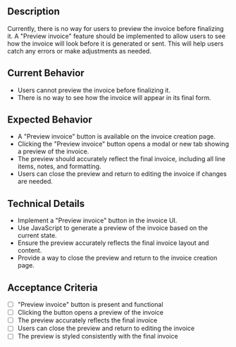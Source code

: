 ## Description

Currently, there is no way for users to preview the invoice before finalizing it. A "Preview invoice" feature should be implemented to allow users to see how the invoice will look before it is generated or sent. This will help users catch any errors or make adjustments as needed.

## Current Behavior

- Users cannot preview the invoice before finalizing it.
- There is no way to see how the invoice will appear in its final form.

## Expected Behavior

- A "Preview invoice" button is available on the invoice creation page.
- Clicking the "Preview invoice" button opens a modal or new tab showing a preview of the invoice.
- The preview should accurately reflect the final invoice, including all line items, notes, and formatting.
- Users can close the preview and return to editing the invoice if changes are needed.

## Technical Details

- Implement a "Preview invoice" button in the invoice UI.
- Use JavaScript to generate a preview of the invoice based on the current state.
- Ensure the preview accurately reflects the final invoice layout and content.
- Provide a way to close the preview and return to the invoice creation page.

## Acceptance Criteria

- [ ] "Preview invoice" button is present and functional
- [ ] Clicking the button opens a preview of the invoice
- [ ] The preview accurately reflects the final invoice
- [ ] Users can close the preview and return to editing the invoice
- [ ] The preview is styled consistently with the final invoice